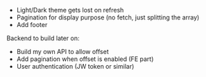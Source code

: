 * Light/Dark theme gets lost on refresh
* Pagination for display purpose (no fetch, just splitting the array)
* Add footer 

Backend to build later on:
* Build my own API to allow offset
* Add pagination when offset is enabled (FE part)
* User authentication (JW token or similar)
